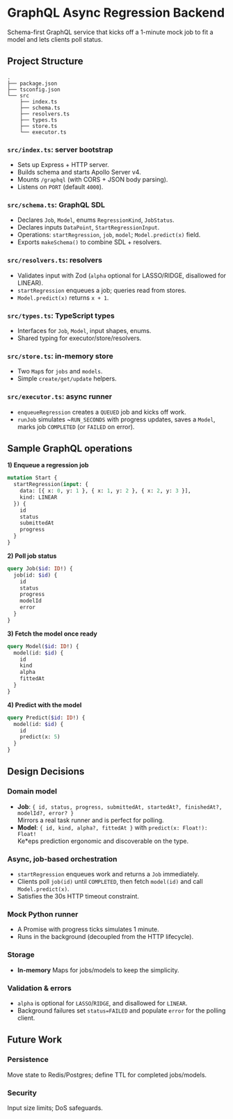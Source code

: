 # GraphQL Async Regression Backend
Schema-first GraphQL service that kicks off a 1-minute mock job to fit a model and lets clients poll status. 

## Project Structure

```text
.
├── package.json
├── tsconfig.json
└── src
    ├── index.ts
    ├── schema.ts
    ├── resolvers.ts
    ├── types.ts
    ├── store.ts
    └── executor.ts
```

### `src/index.ts`: server bootstrap
- Sets up Express + HTTP server.
- Builds schema and starts Apollo Server v4.
- Mounts `/graphql` (with CORS + JSON body parsing).
- Listens on `PORT` (default `4000`).

### `src/schema.ts`: GraphQL SDL
- Declares `Job`, `Model`, enums `RegressionKind`, `JobStatus`.
- Declares inputs `DataPoint`, `StartRegressionInput`.
- Operations: `startRegression`, `job`, `model`; `Model.predict(x)` field.
- Exports `makeSchema()` to combine SDL + resolvers.

### `src/resolvers.ts`: resolvers
- Validates input with Zod (`alpha` optional for LASSO/RIDGE, disallowed for LINEAR).
- `startRegression` enqueues a job; queries read from stores.
- `Model.predict(x)` returns `x + 1`.

### `src/types.ts`: TypeScript types
- Interfaces for `Job`, `Model`, input shapes, enums.
- Shared typing for executor/store/resolvers.

### `src/store.ts`: in-memory store
- Two `Map`s for `jobs` and `models`.
- Simple `create/get/update` helpers.

### `src/executor.ts`: async runner
- `enqueueRegression` creates a `QUEUED` job and kicks off work.
- `runJob` simulates ~`RUN_SECONDS` with progress updates, saves a `Model`, marks job `COMPLETED` (or `FAILED` on error).

## Sample GraphQL operations

**1) Enqueue a regression job**
```graphql
mutation Start {
  startRegression(input: {
    data: [{ x: 0, y: 1 }, { x: 1, y: 2 }, { x: 2, y: 3 }],
    kind: LINEAR
  }) {
    id
    status
    submittedAt
    progress
  }
}
````

**2) Poll job status** 

```graphql
query Job($id: ID!) {
  job(id: $id) {
    id
    status
    progress
    modelId
    error
  }
}
```

**3) Fetch the model once ready**

```graphql
query Model($id: ID!) {
  model(id: $id) {
    id
    kind
    alpha
    fittedAt
  }
}
```

**4) Predict with the model** 

```graphql
query Predict($id: ID!) {
  model(id: $id) {
    id
    predict(x: 5)
  }
}
```

## Design Decisions

### Domain model
- **Job**: `{ id, status, progress, submittedAt, startedAt?, finishedAt?, modelId?, error? }`  
  Mirrors a real task runner and is perfect for polling.
- **Model**: `{ id, kind, alpha?, fittedAt }` with `predict(x: Float!): Float!`  
  Ke*eps prediction ergonomic and discoverable on the type.

### Async, job-based orchestration
- `startRegression` enqueues work and returns a `Job` immediately.
- Clients poll `job(id)` until `COMPLETED`, then fetch `model(id)` and call `Model.predict(x)`.
- Satisfies the 30s HTTP timeout constraint.

### Mock Python runner
- A Promise with progress ticks simulates 1 minute.
- Runs in the background (decoupled from the HTTP lifecycle).

### Storage
- **In-memory** Maps for jobs/models to keep the simplicity.

### Validation & errors
- `alpha` is optional for `LASSO`/`RIDGE`, and disallowed for `LINEAR`.
- Background failures set `status=FAILED` and populate `error` for the polling client.


## Future Work

### Persistence
Move state to Redis/Postgres; define TTL for completed jobs/models.

### Security
Input size limits; DoS safeguards.
